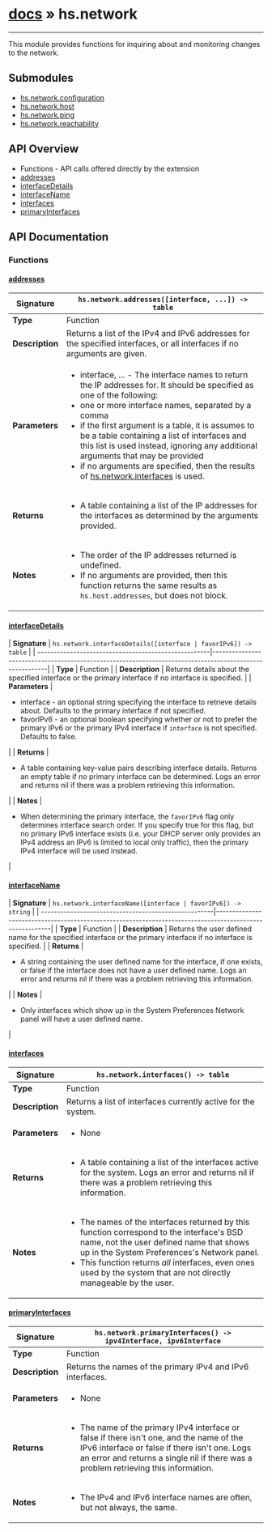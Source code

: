 # [docs](index.md) » hs.network
---

This module provides functions for inquiring about and monitoring changes to the network.

## Submodules
 * [hs.network.configuration](hs.network.configuration.md)
 * [hs.network.host](hs.network.host.md)
 * [hs.network.ping](hs.network.ping.md)
 * [hs.network.reachability](hs.network.reachability.md)

## API Overview
* Functions - API calls offered directly by the extension
 * [addresses](#addresses)
 * [interfaceDetails](#interfacedetails)
 * [interfaceName](#interfacename)
 * [interfaces](#interfaces)
 * [primaryInterfaces](#primaryinterfaces)

## API Documentation

### Functions

#### [addresses](#addresses)
| <span style="text-align: left;">**Signature**</span> | <span style="text-align: left;">`hs.network.addresses([interface, ...]) -> table` </span>                                                |
| -----------------------------------------------------|---------------------------------------------------------------------------------------------------------|
| **Type**                                             | Function                                                                                         |
| **Description**                                      | Returns a list of the IPv4 and IPv6 addresses for the specified interfaces, or all interfaces if no arguments are given.                                                                                         |
| **Parameters**                                       | <ul><li>interface, ... - The interface names to return the IP addresses for. It should be specified as one of the following:</li><li>  one or more interface names, separated by a comma</li><li>  if the first argument is a table, it is assumes to be a table containing a list of interfaces and this list is used instead, ignoring any additional arguments that may be provided</li><li>  if no arguments are specified, then the results of [hs.network.interfaces](#interfaces) is used.</li></ul> |
| **Returns**                                          | <ul><li>A table containing a list of the IP addresses for the interfaces as determined by the arguments provided.</li></ul>          |
| **Notes**                                            | <ul><li>The order of the IP addresses returned is undefined.</li><li>If no arguments are provided, then this function returns the same results as `hs.host.addresses`, but does not block.</li></ul>                |

#### [interfaceDetails](#interfacedetails)
| <span style="text-align: left;">**Signature**</span> | <span style="text-align: left;">`hs.network.interfaceDetails([interface | favorIPv6]) -> table` </span>                                                |
| -----------------------------------------------------|---------------------------------------------------------------------------------------------------------|
| **Type**                                             | Function                                                                                         |
| **Description**                                      | Returns details about the specified interface or the primary interface if no interface is specified.                                                                                         |
| **Parameters**                                       | <ul><li>interface - an optional string specifying the interface to retrieve details about.  Defaults to the primary interface if not specified.</li><li>favorIPv6 - an optional boolean specifying whether or not to prefer the primary IPv6 or the primary IPv4 interface if `interface` is not specified.  Defaults to false.</li></ul> |
| **Returns**                                          | <ul><li>A table containing key-value pairs describing interface details.  Returns an empty table if no primary interface can be determined. Logs an error and returns nil if there was a problem retrieving this information.</li></ul>          |
| **Notes**                                            | <ul><li>When determining the primary interface, the `favorIPv6` flag only determines interface search order.  If you specify true for this flag, but no primary IPv6 interface exists (i.e. your DHCP server only provides an IPv4 address an IPv6 is limited to local only traffic), then the primary IPv4 interface will be used instead.</li></ul>                |

#### [interfaceName](#interfacename)
| <span style="text-align: left;">**Signature**</span> | <span style="text-align: left;">`hs.network.interfaceName([interface | favorIPv6]) -> string` </span>                                                |
| -----------------------------------------------------|---------------------------------------------------------------------------------------------------------|
| **Type**                                             | Function                                                                                         |
| **Description**                                      | Returns the user defined name for the specified interface or the primary interface if no interface is specified.                                                                                         |
| **Returns**                                          | <ul><li>A string containing the user defined name for the interface, if one exists, or false if the interface does not have a user defined name. Logs an error and returns nil if there was a problem retrieving this information.</li></ul>          |
| **Notes**                                            | <ul><li>Only interfaces which show up in the System Preferences Network panel will have a user defined name.</li></ul>                |

#### [interfaces](#interfaces)
| <span style="text-align: left;">**Signature**</span> | <span style="text-align: left;">`hs.network.interfaces() -> table` </span>                                                |
| -----------------------------------------------------|---------------------------------------------------------------------------------------------------------|
| **Type**                                             | Function                                                                                         |
| **Description**                                      | Returns a list of interfaces currently active for the system.                                                                                         |
| **Parameters**                                       | <ul><li>None</li></ul> |
| **Returns**                                          | <ul><li>A table containing a list of the interfaces active for the system.  Logs an error and returns nil if there was a problem retrieving this information.</li></ul>          |
| **Notes**                                            | <ul><li>The names of the interfaces returned by this function correspond to the interface's BSD name, not the user defined name that shows up in the System Preferences's Network panel.</li><li>This function returns *all* interfaces, even ones used by the system that are not directly manageable by the user.</li></ul>                |

#### [primaryInterfaces](#primaryinterfaces)
| <span style="text-align: left;">**Signature**</span> | <span style="text-align: left;">`hs.network.primaryInterfaces() -> ipv4Interface, ipv6Interface` </span>                                                |
| -----------------------------------------------------|---------------------------------------------------------------------------------------------------------|
| **Type**                                             | Function                                                                                         |
| **Description**                                      | Returns the names of the primary IPv4 and IPv6 interfaces.                                                                                         |
| **Parameters**                                       | <ul><li>None</li></ul> |
| **Returns**                                          | <ul><li>The name of the primary IPv4 interface or false if there isn't one, and the name of the IPv6 interface or false if there isn't one. Logs an error and returns a single nil if there was a problem retrieving this information.</li></ul>          |
| **Notes**                                            | <ul><li>The IPv4 and IPv6 interface names are often, but not always, the same.</li></ul>                |

